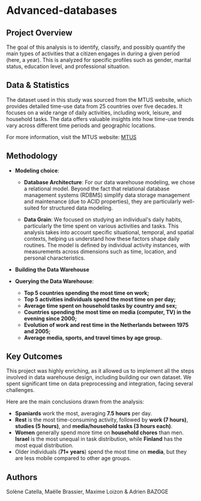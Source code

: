 # Advanced-databases

## **Project Overview**
The goal of this analysis is to identify, classify, and possibly quantify the main types of activities that a citizen engages in during a given period (here, a year). This is analyzed for specific profiles such as gender, marital status, education level, and professional situation.

## **Data & Statistics**
The dataset used in this study was sourced from the MTUS website, which provides detailed time-use data from 25 countries over five decades. It focuses on a wide range of daily activities, including work, leisure, and household tasks. The data offers valuable insights into how time-use trends vary across different time periods and geographic locations. 

For more information, visit the MTUS website: [MTUS](https://www.mtusdata.org/mtus/)

## **Methodology**
- **Modeling choice**: 
  - **Database Architecture**: For our data warehouse modeling, we chose a relational model. Beyond the fact that relational database management systems (RDBMS) simplify data storage management and maintenance (due to ACID properties), they are particularly well-suited for structured data modeling.
    
  - **Data Grain**: We focused on studying an individual's daily habits, particularly the time spent on various activities and tasks. This analysis takes into account specific situational, temporal, and spatial contexts, helping us understand how these factors shape daily routines. The model is defined by individual activity instances, with measurements across dimensions such as time, location, and personal characteristics.
- **Building the Data Warehouse**
  
- **Querying the Data Warehouse**: 
  - **Top 5 countries spending the most time on work;**
  - **Top 5 activities individuals spend the most time on per day;**
  - **Average time spent on household tasks by country and sex;**
  - **Countries spending the most time on media (computer, TV) in the evening since 2000;**
  - **Evolution of work and rest time in the Netherlands between 1975 and 2005;**
  - **Average media, sports, and travel times by age group.**

## **Key Outcomes**
This project was highly enriching, as it allowed us to implement all the steps involved in data warehouse design, including building our own dataset. We spent significant time on data preprocessing and integration, facing several challenges. 

Here are the main conclusions drawn from the analysis:
- **Spaniards** work the most, averaging **7.5 hours** per day.
- **Rest** is the most time-consuming activity, followed by **work (7 hours)**, **studies (5 hours)**, and **media/household tasks (3 hours each)**.
- **Women** generally spend more time on **household chores** than men. **Israel** is the most unequal in task distribution, while **Finland** has the most equal distribution.
- Older individuals (**71+ years**) spend the most time on **media**, but they are less mobile compared to other age groups.

## Authors
Solène Catella, Maëlle Brassier, Maxime Loizon & Adrien BAZOGE
